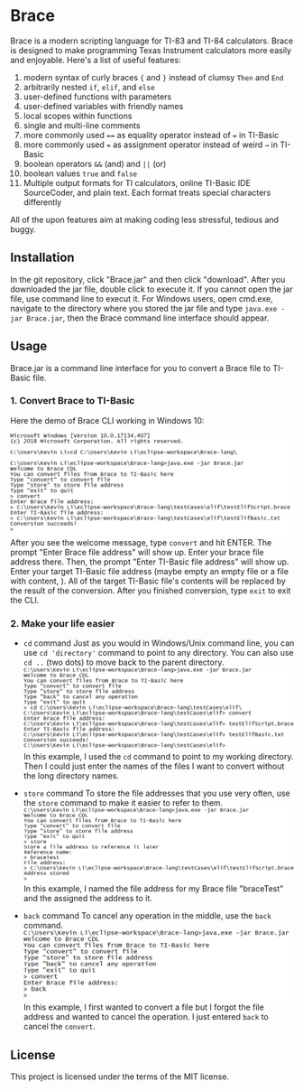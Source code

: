 # Brace
Brace is a modern scripting language for TI-83 and TI-84 calculators. Brace is designed to make programming Texas Instrument calculators more easily and enjoyable.
Here's a list of useful features:
1. modern syntax of curly braces `{` and `}` instead of clumsy `Then` and `End`
2. arbitrarily nested `if`, `elif`, and `else`
3. user-defined functions with parameters
4. user-defined variables with friendly names
5. local scopes within functions
6. single and multi-line comments
7. more commonly used `==` as equality operator instead of `=` in TI-Basic
8. more commonly used `=` as assignment operator instead of weird `→` in TI-Basic
9. boolean operators `&&` (and) and `||` (or)
10. boolean values `true` and `false`
11. Multiple output formats for TI calculators, online TI-Basic IDE SourceCoder, and plain text. Each format treats special characters differently

All of the upon features aim at making coding less stressful, tedious and buggy.

## Installation
In the git repository, click "Brace.jar" and then click "download". After you downloaded the jar file, double click to execute it. If you cannot open the jar file, use command line to execut it. For Windows users, open cmd.exe, navigate to the directory where you stored the jar file and type `java.exe -jar Brace.jar`, then the Brace command line interface should appear.

## Usage
Brace.jar is a command line interface for you to convert a Brace file to TI-Basic file.

### 1. Convert Brace to TI-Basic
Here the demo of Brace CLI working in Windows 10:

![Brace CLI convert command demo](https://raw.githubusercontent.com/AlienKevin/Brace-lang/master/demo_images/CLI_convert.PNG "Brace CLI convert demo")
After you see the welcome message, type `convert` and hit ENTER. The prompt "Enter Brace file address" will show up. Enter your brace file address there. Then, the prompt "Enter TI-Basic file address" will show up. Enter your target TI-Basic file address (maybe empty an empty file or a file with content, ). All of the target TI-Basic file's contents will be replaced by the result of the conversion. After you finished conversion, type `exit` to exit the CLI.

### 2. Make your life easier
- `cd` command
Just as you would in Windows/Unix command line, you can use `cd 'directory'` command to point to any directory. You can also use `cd ..` (two dots) to move back to the parent directory.
![Brace CLI cd command demo](https://raw.githubusercontent.com/AlienKevin/Brace-lang/master/demo_images/CLI_cd.PNG "Brace CLI cd command demo")
In this example, I used the `cd` command to point to my working directory. Then I could just enter the names of the files I want to convert without the long directory names.

- `store` command
To store the file addresses that you use very often, use the `store` command to make it easier to refer to them. 
![Brace CLI store command demo](https://raw.githubusercontent.com/AlienKevin/Brace-lang/master/demo_images/CLI_store.PNG "Brace CLI store command demo")
In this example, I named the file address for my Brace file "braceTest" and the assigned the address to it.

- `back` command
To cancel any operation in the middle, use the `back` command.
![Brace CLI back command](https://raw.githubusercontent.com/AlienKevin/Brace-lang/master/demo_images/CLI_back.PNG "Brace CLI back command")
In this example, I first wanted to convert a file but I forgot the file address and wanted to cancel the operation. I just entered `back` to cancel the `convert`.

## License
This project is licensed under the terms of the MIT license.